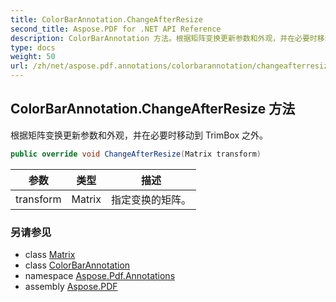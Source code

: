 ```yaml
---
title: ColorBarAnnotation.ChangeAfterResize
second_title: Aspose.PDF for .NET API Reference
description: ColorBarAnnotation 方法。根据矩阵变换更新参数和外观，并在必要时移动到 TrimBox 之外
type: docs
weight: 50
url: /zh/net/aspose.pdf.annotations/colorbarannotation/changeafterresize/
---
```

## ColorBarAnnotation.ChangeAfterResize 方法

根据矩阵变换更新参数和外观，并在必要时移动到 TrimBox 之外。

```csharp
public override void ChangeAfterResize(Matrix transform)
```

| 参数 | 类型 | 描述 |
| --- | --- | --- |
| transform | Matrix | 指定变换的矩阵。 |

### 另请参见

* class [Matrix](../../../aspose.pdf/matrix/)
* class [ColorBarAnnotation](../)
* namespace [Aspose.Pdf.Annotations](../../../aspose.pdf.annotations/)
* assembly [Aspose.PDF](../../../)